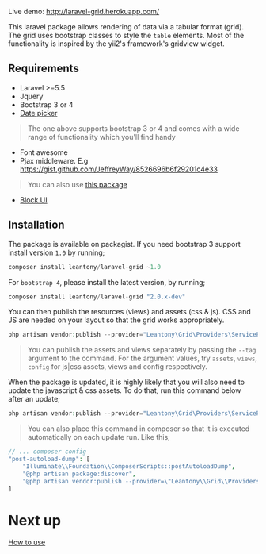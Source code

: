 Live demo: http://laravel-grid.herokuapp.com/

This laravel package allows rendering of data via a tabular format (grid). The grid uses bootstrap classes to style the `table` elements. Most of the functionality is inspired by the yii2's framework's gridview widget.

## Requirements
+ Laravel >=5.5
+ Jquery
+ Bootstrap 3 or 4
+ [Date picker](https://github.com/dangrossman/daterangepicker)
> The one above supports bootstrap 3 or 4 and comes with a wide range of functionality which you'll find handy
+ Font awesome
+ Pjax middleware. E.g https://gist.github.com/JeffreyWay/8526696b6f29201c4e33
> You can also use [this package](https://github.com/spatie/laravel-pjax)
+ [Block UI](https://github.com/malsup/blockui)

## Installation
The package is available on packagist. If you need bootstrap 3 support install version `1.0` by running;
```php
composer install leantony/laravel-grid ~1.0
```
For `bootstrap 4`, please install the latest version, by running;
```php
composer install leantony/laravel-grid "2.0.x-dev"
```

You can then publish the resources (views) and assets (css & js). CSS and JS are needed on your layout so that the grid works appropriately.

```php
php artisan vendor:publish --provider="Leantony\Grid\Providers\ServiceProvider"
```

> You can publish the assets and views separately by passing the `--tag` argument to the command. 
For the argument values, try `assets`, `views`, `config` for js|css assets, views and config respectively.


When the package is updated, it is highly likely that you will also need to update the javascript & css assets. To do that, run this command below after an update;
```php
php artisan vendor:publish --provider="Leantony\Grid\Providers\ServiceProvider" --tag=assets --force
```
> You can also place this command in composer so that it is executed automatically on each update run. Like this;
```php
// ... composer config
"post-autoload-dump": [
    "Illuminate\\Foundation\\ComposerScripts::postAutoloadDump",
    "@php artisan package:discover",
    "@php artisan vendor:publish --provider=\"Leantony\\Grid\\Providers\\ServiceProvider\" --tag=assets --force"
]
```

# Next up
[How to use](usage.md)
